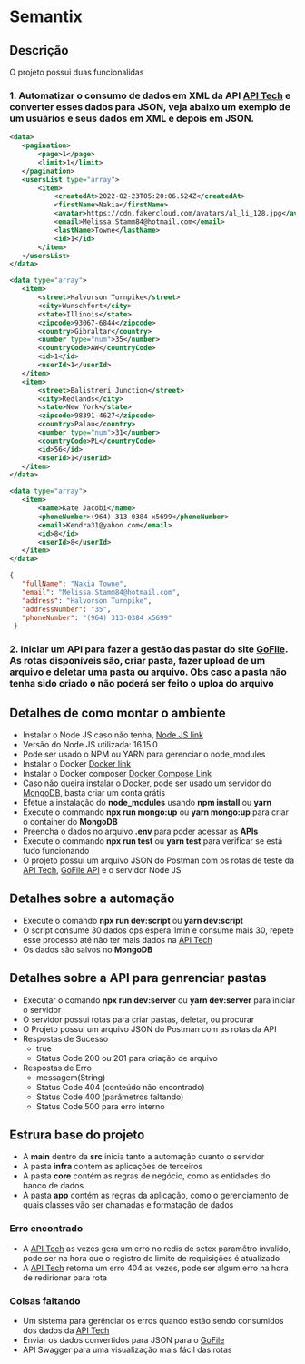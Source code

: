 # Semantix
## Descrição
 O projeto possui duas funcionalidas

### 1. Automatizar o consumo de dados em **XML** da **API** [API Tech](https://linkapi-desafio-tech.gateway.linkapi.solutions/v1/docs#authentication) e converter esses dados para **JSON**, veja abaixo um exemplo de um usuários e seus dados em **XML** e depois em **JSON**.

 ~~~~xml
<data>
    <pagination>
        <page>1</page>
        <limit>1</limit>
    </pagination>
    <usersList type="array">
        <item>
            <createdAt>2022-02-23T05:20:06.524Z</createdAt>
            <firstName>Nakia</firstName>
            <avatar>https://cdn.fakercloud.com/avatars/al_li_128.jpg</avatar>
            <email>Melissa.Stamm84@hotmail.com</email>
            <lastName>Towne</lastName>
            <id>1</id>
        </item>
    </usersList>
</data>

<data type="array">
    <item>
        <street>Halvorson Turnpike</street>
        <city>Wunschfort</city>
        <state>Illinois</state>
        <zipcode>93067-6844</zipcode>
        <country>Gibraltar</country>
        <number type="num">35</number>
        <countryCode>AW</countryCode>
        <id>1</id>
        <userId>1</userId>
    </item>
    <item>
        <street>Balistreri Junction</street>
        <city>Redlands</city>
        <state>New York</state>
        <zipcode>98391-4627</zipcode>
        <country>Palau</country>
        <number type="num">31</number>
        <countryCode>PL</countryCode>
        <id>56</id>
        <userId>1</userId>
    </item>
</data>

<data type="array">
    <item>
        <name>Kate Jacobi</name>
        <phoneNumber>(964) 313-0384 x5699</phoneNumber>
        <email>Kendra31@yahoo.com</email>
        <id>8</id>
        <userId>8</userId>
    </item>
</data>
 ~~~~

 ~~~~json
{
    "fullName": "Nakia Towne",
    "email": "Melissa.Stamm84@hotmail.com",
    "address": "Halvorson Turnpike",
    "addressNumber": "35",
    "phoneNumber": "(964) 313-0384 x5699"
  }
 ~~~~
### 2. Iniciar um API para fazer a gestão das pastar do site [GoFile](https://gofile.io/). As rotas disponíveis são, criar pasta, fazer upload de um arquivo e deletar uma pasta ou arquivo. **Obs caso a pasta não tenha sido criado o não poderá ser feito o uploa do arquivo**

## Detalhes de como montar o ambiente
* Instalar o Node JS caso não tenha, [Node JS link](https://nodejs.org/en/download/package-manager/)
* Versão do Node JS utilizada: 16.15.0
* Pode ser usado o NPM ou YARN para gerenciar o node_modules
* Instalar o Docker [Docker link](https://docs.docker.com/desktop/install/windows-install/)
* Instalar o Docker composer [Docker Compose Link](https://docs.docker.com/compose/install/)
* Caso não queira instalar o Docker, pode ser usado um servidor do [MongoDB](https://www.mongodb.com/), basta criar um conta grátis
* Efetue a instalação do **node_modules** usando **npm install** ou **yarn**
* Execute o commando **npx run mongo:up** ou **yarn mongo:up** para criar o container do **MongoDB**
* Preencha o dados no arquivo **.env** para poder acessar as **APIs**
* Execute o commando **npx run test** ou **yarn test** para verificar se está tudo funcionando
* O projeto possui um arquivo JSON do Postman com os rotas de teste da [API Tech](https://linkapi-desafio-tech.gateway.linkapi.solutions/v1/docs#authentication), [GoFile API](https://gofile.io/api) e o servidor Node JS

## Detalhes sobre a automação
  * Execute o comando **npx run dev:script** ou **yarn dev:script**
  * O script consume 30 dados dps espera 1min e consume mais 30, repete esse processo até não ter mais dados na [API Tech](https://linkapi-desafio-tech.gateway.linkapi.solutions/v1/docs#authentication)
  * Os dados são salvos no **MongoDB**

## Detalhes sobre a API para genrenciar pastas
  * Executar o comando **npx run dev:server** ou **yarn dev:server** para iniciar o servidor
  * O servidor possui rotas para criar pastas, deletar, ou procurar
  * O Projeto possui um arquivo JSON do Postman com as rotas da API
  * Respostas de Sucesso
    * true
    * Status Code 200 ou 201 para criação de arquivo
  * Respostas de Erro
    * messagem(String)
    * Status Code 404 (conteúdo não encontrado)
    * Status Code 400 (parâmetros faltando)
    * Status Code 500 para erro interno


## Estrura base do projeto
  * A **main** dentro da **src** inicia tanto a automação quanto o servidor
  * A pasta **infra** contém as aplicações de terceiros
  * A pasta **core** contém as regras de negócio, como as entidades do banco de dados
  * A pasta **app** contém as regras da aplicação, como o gerenciamento de quais classes vão ser chamadas e formatação de dados

### Erro encontrado
  * A [API Tech](https://linkapi-desafio-tech.gateway.linkapi.solutions/v1/docs#authentication) as vezes gera um erro no redis de setex paramêtro invalido, pode ser na hora que o registro de limite de requisições é atualizado
  * A [API Tech](https://linkapi-desafio-tech.gateway.linkapi.solutions/v1/docs#authentication) retorna um erro 404 as vezes, pode ser algum erro na hora de redirionar para rota

### Coisas faltando
  * Um sistema para gerênciar os erros quando estão sendo consumidos dos dados da [API Tech](https://linkapi-desafio-tech.gateway.linkapi.solutions/v1/docs#authentication)
  * Enviar os dados convertidos para JSON para o [GoFile](https://gofile.io/)
  * API Swagger para uma visualização mais fácil das rotas